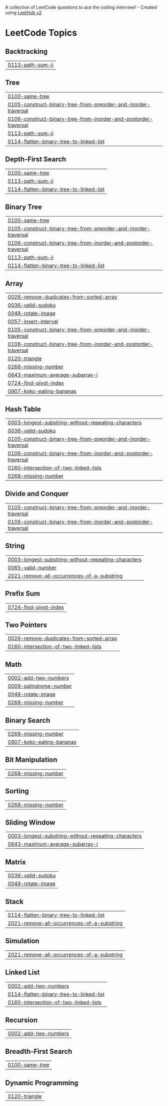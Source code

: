 A collection of LeetCode questions to ace the coding interview! - Created using [LeetHub v2](https://github.com/arunbhardwaj/LeetHub-2.0)
<!---LeetCode Topics Start-->
# LeetCode Topics
## Backtracking
|  |
| ------- |
| [0113-path-sum-ii](https://github.com/hritvik715/DSA_PART_2/tree/master/0113-path-sum-ii) |
## Tree
|  |
| ------- |
| [0100-same-tree](https://github.com/hritvik715/DSA_PART_2/tree/master/0100-same-tree) |
| [0105-construct-binary-tree-from-preorder-and-inorder-traversal](https://github.com/hritvik715/DSA_PART_2/tree/master/0105-construct-binary-tree-from-preorder-and-inorder-traversal) |
| [0106-construct-binary-tree-from-inorder-and-postorder-traversal](https://github.com/hritvik715/DSA_PART_2/tree/master/0106-construct-binary-tree-from-inorder-and-postorder-traversal) |
| [0113-path-sum-ii](https://github.com/hritvik715/DSA_PART_2/tree/master/0113-path-sum-ii) |
| [0114-flatten-binary-tree-to-linked-list](https://github.com/hritvik715/DSA_PART_2/tree/master/0114-flatten-binary-tree-to-linked-list) |
## Depth-First Search
|  |
| ------- |
| [0100-same-tree](https://github.com/hritvik715/DSA_PART_2/tree/master/0100-same-tree) |
| [0113-path-sum-ii](https://github.com/hritvik715/DSA_PART_2/tree/master/0113-path-sum-ii) |
| [0114-flatten-binary-tree-to-linked-list](https://github.com/hritvik715/DSA_PART_2/tree/master/0114-flatten-binary-tree-to-linked-list) |
## Binary Tree
|  |
| ------- |
| [0100-same-tree](https://github.com/hritvik715/DSA_PART_2/tree/master/0100-same-tree) |
| [0105-construct-binary-tree-from-preorder-and-inorder-traversal](https://github.com/hritvik715/DSA_PART_2/tree/master/0105-construct-binary-tree-from-preorder-and-inorder-traversal) |
| [0106-construct-binary-tree-from-inorder-and-postorder-traversal](https://github.com/hritvik715/DSA_PART_2/tree/master/0106-construct-binary-tree-from-inorder-and-postorder-traversal) |
| [0113-path-sum-ii](https://github.com/hritvik715/DSA_PART_2/tree/master/0113-path-sum-ii) |
| [0114-flatten-binary-tree-to-linked-list](https://github.com/hritvik715/DSA_PART_2/tree/master/0114-flatten-binary-tree-to-linked-list) |
## Array
|  |
| ------- |
| [0026-remove-duplicates-from-sorted-array](https://github.com/hritvik715/DSA_PART_2/tree/master/0026-remove-duplicates-from-sorted-array) |
| [0036-valid-sudoku](https://github.com/hritvik715/DSA_PART_2/tree/master/0036-valid-sudoku) |
| [0048-rotate-image](https://github.com/hritvik715/DSA_PART_2/tree/master/0048-rotate-image) |
| [0057-insert-interval](https://github.com/hritvik715/DSA_PART_2/tree/master/0057-insert-interval) |
| [0105-construct-binary-tree-from-preorder-and-inorder-traversal](https://github.com/hritvik715/DSA_PART_2/tree/master/0105-construct-binary-tree-from-preorder-and-inorder-traversal) |
| [0106-construct-binary-tree-from-inorder-and-postorder-traversal](https://github.com/hritvik715/DSA_PART_2/tree/master/0106-construct-binary-tree-from-inorder-and-postorder-traversal) |
| [0120-triangle](https://github.com/hritvik715/DSA_PART_2/tree/master/0120-triangle) |
| [0268-missing-number](https://github.com/hritvik715/DSA_PART_2/tree/master/0268-missing-number) |
| [0643-maximum-average-subarray-i](https://github.com/hritvik715/DSA_PART_2/tree/master/0643-maximum-average-subarray-i) |
| [0724-find-pivot-index](https://github.com/hritvik715/DSA_PART_2/tree/master/0724-find-pivot-index) |
| [0907-koko-eating-bananas](https://github.com/hritvik715/DSA_PART_2/tree/master/0907-koko-eating-bananas) |
## Hash Table
|  |
| ------- |
| [0003-longest-substring-without-repeating-characters](https://github.com/hritvik715/DSA_PART_2/tree/master/0003-longest-substring-without-repeating-characters) |
| [0036-valid-sudoku](https://github.com/hritvik715/DSA_PART_2/tree/master/0036-valid-sudoku) |
| [0105-construct-binary-tree-from-preorder-and-inorder-traversal](https://github.com/hritvik715/DSA_PART_2/tree/master/0105-construct-binary-tree-from-preorder-and-inorder-traversal) |
| [0106-construct-binary-tree-from-inorder-and-postorder-traversal](https://github.com/hritvik715/DSA_PART_2/tree/master/0106-construct-binary-tree-from-inorder-and-postorder-traversal) |
| [0160-intersection-of-two-linked-lists](https://github.com/hritvik715/DSA_PART_2/tree/master/0160-intersection-of-two-linked-lists) |
| [0268-missing-number](https://github.com/hritvik715/DSA_PART_2/tree/master/0268-missing-number) |
## Divide and Conquer
|  |
| ------- |
| [0105-construct-binary-tree-from-preorder-and-inorder-traversal](https://github.com/hritvik715/DSA_PART_2/tree/master/0105-construct-binary-tree-from-preorder-and-inorder-traversal) |
| [0106-construct-binary-tree-from-inorder-and-postorder-traversal](https://github.com/hritvik715/DSA_PART_2/tree/master/0106-construct-binary-tree-from-inorder-and-postorder-traversal) |
## String
|  |
| ------- |
| [0003-longest-substring-without-repeating-characters](https://github.com/hritvik715/DSA_PART_2/tree/master/0003-longest-substring-without-repeating-characters) |
| [0065-valid-number](https://github.com/hritvik715/DSA_PART_2/tree/master/0065-valid-number) |
| [2021-remove-all-occurrences-of-a-substring](https://github.com/hritvik715/DSA_PART_2/tree/master/2021-remove-all-occurrences-of-a-substring) |
## Prefix Sum
|  |
| ------- |
| [0724-find-pivot-index](https://github.com/hritvik715/DSA_PART_2/tree/master/0724-find-pivot-index) |
## Two Pointers
|  |
| ------- |
| [0026-remove-duplicates-from-sorted-array](https://github.com/hritvik715/DSA_PART_2/tree/master/0026-remove-duplicates-from-sorted-array) |
| [0160-intersection-of-two-linked-lists](https://github.com/hritvik715/DSA_PART_2/tree/master/0160-intersection-of-two-linked-lists) |
## Math
|  |
| ------- |
| [0002-add-two-numbers](https://github.com/hritvik715/DSA_PART_2/tree/master/0002-add-two-numbers) |
| [0009-palindrome-number](https://github.com/hritvik715/DSA_PART_2/tree/master/0009-palindrome-number) |
| [0048-rotate-image](https://github.com/hritvik715/DSA_PART_2/tree/master/0048-rotate-image) |
| [0268-missing-number](https://github.com/hritvik715/DSA_PART_2/tree/master/0268-missing-number) |
## Binary Search
|  |
| ------- |
| [0268-missing-number](https://github.com/hritvik715/DSA_PART_2/tree/master/0268-missing-number) |
| [0907-koko-eating-bananas](https://github.com/hritvik715/DSA_PART_2/tree/master/0907-koko-eating-bananas) |
## Bit Manipulation
|  |
| ------- |
| [0268-missing-number](https://github.com/hritvik715/DSA_PART_2/tree/master/0268-missing-number) |
## Sorting
|  |
| ------- |
| [0268-missing-number](https://github.com/hritvik715/DSA_PART_2/tree/master/0268-missing-number) |
## Sliding Window
|  |
| ------- |
| [0003-longest-substring-without-repeating-characters](https://github.com/hritvik715/DSA_PART_2/tree/master/0003-longest-substring-without-repeating-characters) |
| [0643-maximum-average-subarray-i](https://github.com/hritvik715/DSA_PART_2/tree/master/0643-maximum-average-subarray-i) |
## Matrix
|  |
| ------- |
| [0036-valid-sudoku](https://github.com/hritvik715/DSA_PART_2/tree/master/0036-valid-sudoku) |
| [0048-rotate-image](https://github.com/hritvik715/DSA_PART_2/tree/master/0048-rotate-image) |
## Stack
|  |
| ------- |
| [0114-flatten-binary-tree-to-linked-list](https://github.com/hritvik715/DSA_PART_2/tree/master/0114-flatten-binary-tree-to-linked-list) |
| [2021-remove-all-occurrences-of-a-substring](https://github.com/hritvik715/DSA_PART_2/tree/master/2021-remove-all-occurrences-of-a-substring) |
## Simulation
|  |
| ------- |
| [2021-remove-all-occurrences-of-a-substring](https://github.com/hritvik715/DSA_PART_2/tree/master/2021-remove-all-occurrences-of-a-substring) |
## Linked List
|  |
| ------- |
| [0002-add-two-numbers](https://github.com/hritvik715/DSA_PART_2/tree/master/0002-add-two-numbers) |
| [0114-flatten-binary-tree-to-linked-list](https://github.com/hritvik715/DSA_PART_2/tree/master/0114-flatten-binary-tree-to-linked-list) |
| [0160-intersection-of-two-linked-lists](https://github.com/hritvik715/DSA_PART_2/tree/master/0160-intersection-of-two-linked-lists) |
## Recursion
|  |
| ------- |
| [0002-add-two-numbers](https://github.com/hritvik715/DSA_PART_2/tree/master/0002-add-two-numbers) |
## Breadth-First Search
|  |
| ------- |
| [0100-same-tree](https://github.com/hritvik715/DSA_PART_2/tree/master/0100-same-tree) |
## Dynamic Programming
|  |
| ------- |
| [0120-triangle](https://github.com/hritvik715/DSA_PART_2/tree/master/0120-triangle) |
<!---LeetCode Topics End-->